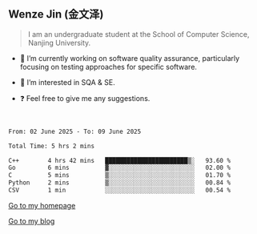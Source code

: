 ## Wenze Jin (金文泽)

> I am an undergraduate student at the School of Computer Science, Nanjing University.

- 🔭 I’m currently working on software quality assurance, particularly focusing on testing approaches for specific software.
  
- 🌱 I’m interested in SQA & SE.
  
- ❓ Feel free to give me any suggestions.  

<br>  

<!--START_SECTION:waka-->

```txt
From: 02 June 2025 - To: 09 June 2025

Total Time: 5 hrs 2 mins

C++        4 hrs 42 mins   ███████████████████████▒░   93.60 %
Go         6 mins          ▓░░░░░░░░░░░░░░░░░░░░░░░░   02.00 %
C          5 mins          ▒░░░░░░░░░░░░░░░░░░░░░░░░   01.70 %
Python     2 mins          ▒░░░░░░░░░░░░░░░░░░░░░░░░   00.84 %
CSV        1 min           ░░░░░░░░░░░░░░░░░░░░░░░░░   00.54 %
```

<!--END_SECTION:waka-->

[Go to my homepage](https://wenzejin.github.io)

[Go to my blog](https://wenzejin.notion.site/Wenze-Jin-s-Blog-1635e9fa7b6d80b3adcedfacc74aa717?pvs=4)
